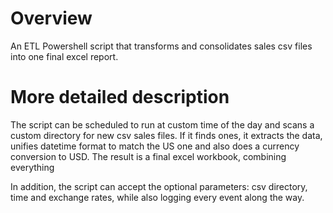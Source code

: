 # Overview
An ETL Powershell script that transforms and consolidates sales csv files into one final excel report.

# More detailed description
The script can be scheduled to run at custom time of the day and scans a custom directory for new csv sales files.
If it finds ones, it extracts the data, unifies datetime format to match the US one and also does a currency conversion to USD.
The result is a final excel workbook, combining everything

In addition, the script can accept the optional parameters: csv directory, time and exchange rates, while also logging every event along the way.
